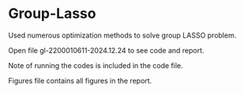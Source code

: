 # Group-Lasso
Used numerous optimization methods to solve group LASSO problem.

Open file gl-2200010611-2024.12.24 to see code and report.

Note of running the codes is included in the code file.

Figures file contains all figures in the report.
